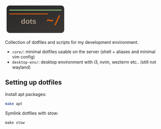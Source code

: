 <img src="dots-logo.svg" alt="logo" height="100">

Collection of dotfiles and scripts for my development environment.

- `core/`: minimal dotfiles usable on the server (shell + aliases and minimal vim config)
- `desktop-env/`: desktop environment with i3, nvim, wezterm etc.. (still not wayland)

## Setting up dotfiles

Install apt packages:

```bash
make apt
```

Symlink dotfiles with stow:

```
make stow
```
